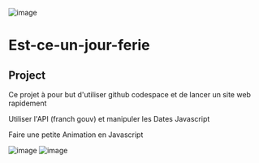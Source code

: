 ![image](https://img.shields.io/badge/Maintained%3F-yes-green.svg)

# Est-ce-un-jour-ferie

## Project

Ce projet à pour but d'utiliser github codespace et de lancer un site web rapidement

Utiliser l'API (franch gouv) et manipuler les Dates Javascript

Faire une petite Animation en Javascript

![image](https://user-images.githubusercontent.com/41895689/235964797-dacddbc8-0c48-44eb-99a3-8c8f14a608e5.png)
![image](https://user-images.githubusercontent.com/41895689/235964992-0d109a61-b7f6-4cf5-bb11-4a067734af81.png)

